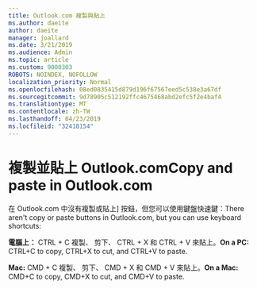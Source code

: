 ```yaml
---
title: Outlook.com 複製與貼上
ms.author: daeite
author: daeite
manager: joallard
ms.date: 3/21/2019
ms.audience: Admin
ms.topic: article
ms.custom: 9000303
ROBOTS: NOINDEX, NOFOLLOW
localization_priority: Normal
ms.openlocfilehash: 08ed0835415d879d196f67567eed5c538e3a67df
ms.sourcegitcommit: 9d78905c512192ffc4675468abd2efc5f2e4baf4
ms.translationtype: MT
ms.contentlocale: zh-TW
ms.lasthandoff: 04/23/2019
ms.locfileid: "32418154"
---
```

# <a name="copy-and-paste-in-outlookcom"></a><span data-ttu-id="7425a-102">複製並貼上 Outlook.com</span><span class="sxs-lookup"><span data-stu-id="7425a-102">Copy and paste in Outlook.com</span></span>

<span data-ttu-id="7425a-103">在 Outlook.com 中沒有複製或貼上] 按鈕，但您可以使用鍵盤快速鍵：</span><span class="sxs-lookup"><span data-stu-id="7425a-103">There aren't copy or paste buttons in Outlook.com, but you can use keyboard shortcuts:</span></span>

<span data-ttu-id="7425a-104">**電腦上：** CTRL + C 複製、 剪下、 CTRL + X 和 CTRL + V 來貼上。</span><span class="sxs-lookup"><span data-stu-id="7425a-104">**On a PC:** CTRL+C to copy, CTRL+X to cut, and CTRL+V to paste.</span></span>

<span data-ttu-id="7425a-105">**Mac:** CMD + C 複製、 剪下、 CMD + X 和 CMD + V 來貼上。</span><span class="sxs-lookup"><span data-stu-id="7425a-105">**On a Mac:** CMD+C to copy, CMD+X to cut, and CMD+V to paste.</span></span>